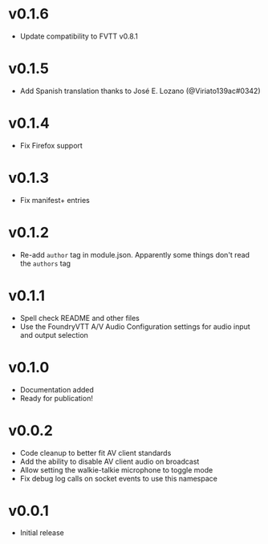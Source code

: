 # v0.1.6
* Update compatibility to FVTT v0.8.1

# v0.1.5
* Add Spanish translation thanks to José E. Lozano (@Viriato139ac#0342)

# v0.1.4
* Fix Firefox support

# v0.1.3
* Fix manifest+ entries

# v0.1.2
* Re-add `author` tag in module.json. Apparently some things don't read the `authors` tag

# v0.1.1
* Spell check README and other files
* Use the FoundryVTT A/V Audio Configuration settings for audio input and output selection

# v0.1.0
* Documentation added
* Ready for publication!

# v0.0.2
* Code cleanup to better fit AV client standards
* Add the ability to disable AV client audio on broadcast
* Allow setting the walkie-talkie microphone to toggle mode
* Fix debug log calls on socket events to use this namespace

# v0.0.1
* Initial release